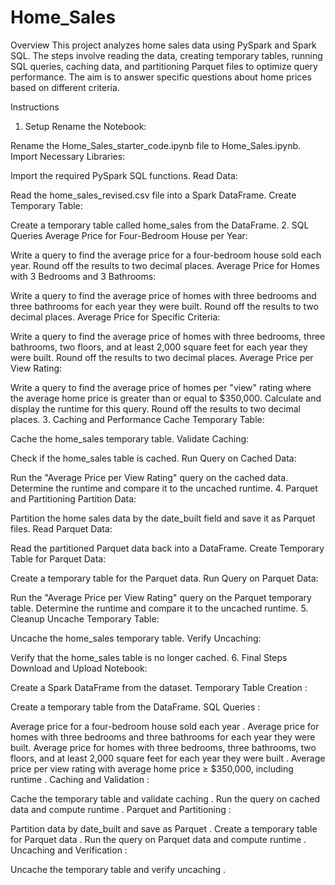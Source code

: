 # Home_Sales

Overview
This project analyzes home sales data using PySpark and Spark SQL. The steps involve reading the data, creating temporary tables, running SQL queries, caching data, and partitioning Parquet files to optimize query performance. The aim is to answer specific questions about home prices based on different criteria.

Instructions
1. Setup
Rename the Notebook:

Rename the Home_Sales_starter_code.ipynb file to Home_Sales.ipynb.
Import Necessary Libraries:

Import the required PySpark SQL functions.
Read Data:

Read the home_sales_revised.csv file into a Spark DataFrame.
Create Temporary Table:

Create a temporary table called home_sales from the DataFrame.
2. SQL Queries
Average Price for Four-Bedroom House per Year:

Write a query to find the average price for a four-bedroom house sold each year. Round off the results to two decimal places.
Average Price for Homes with 3 Bedrooms and 3 Bathrooms:

Write a query to find the average price of homes with three bedrooms and three bathrooms for each year they were built. Round off the results to two decimal places.
Average Price for Specific Criteria:

Write a query to find the average price of homes with three bedrooms, three bathrooms, two floors, and at least 2,000 square feet for each year they were built. Round off the results to two decimal places.
Average Price per View Rating:

Write a query to find the average price of homes per "view" rating where the average home price is greater than or equal to $350,000. Calculate and display the runtime for this query. Round off the results to two decimal places.
3. Caching and Performance
Cache Temporary Table:

Cache the home_sales temporary table.
Validate Caching:

Check if the home_sales table is cached.
Run Query on Cached Data:

Run the "Average Price per View Rating" query on the cached data. Determine the runtime and compare it to the uncached runtime.
4. Parquet and Partitioning
Partition Data:

Partition the home sales data by the date_built field and save it as Parquet files.
Read Parquet Data:

Read the partitioned Parquet data back into a DataFrame.
Create Temporary Table for Parquet Data:

Create a temporary table for the Parquet data.
Run Query on Parquet Data:

Run the "Average Price per View Rating" query on the Parquet temporary table. Determine the runtime and compare it to the uncached runtime.
5. Cleanup
Uncache Temporary Table:

Uncache the home_sales temporary table.
Verify Uncaching:

Verify that the home_sales table is no longer cached.
6. Final Steps
Download and Upload Notebook:


Create a Spark DataFrame from the dataset.
Temporary Table Creation :

Create a temporary table from the DataFrame.
SQL Queries :

Average price for a four-bedroom house sold each year .
Average price for homes with three bedrooms and three bathrooms for each year they were built.
Average price for homes with three bedrooms, three bathrooms, two floors, and at least 2,000 square feet for each year they were built .
Average price per view rating with average home price ≥ $350,000, including runtime .
Caching and Validation :

Cache the temporary table and validate caching .
Run the query on cached data and compute runtime .
Parquet and Partitioning :

Partition data by date_built and save as Parquet .
Create a temporary table for Parquet data .
Run the query on Parquet data and compute runtime .
Uncaching and Verification :

Uncache the temporary table and verify uncaching .
